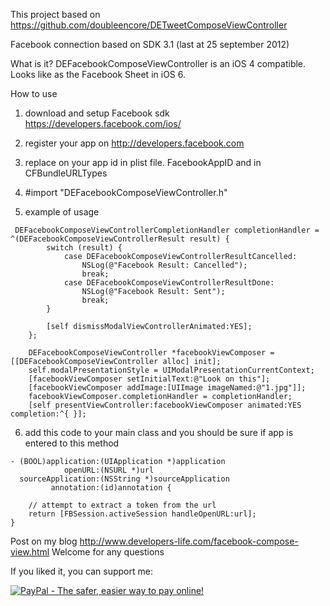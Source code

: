 This project based on https://github.com/doubleencore/DETweetComposeViewController

Facebook connection based on SDK 3.1 (last at 25 september 2012)


What is it?
DEFacebookComposeViewController is an iOS 4 compatible. 
Looks like as the Facebook Sheet in iOS 6.


How to use

1. download and setup Facebook sdk https://developers.facebook.com/ios/

2. register your app on http://developers.facebook.com

3. replace on your app id in plist file. FacebookAppID and in CFBundleURLTypes

4. \#import "DEFacebookComposeViewController.h"

5. example of usage
```
 DEFacebookComposeViewControllerCompletionHandler completionHandler = ^(DEFacebookComposeViewControllerResult result) {
        switch (result) {
            case DEFacebookComposeViewControllerResultCancelled:
                NSLog(@"Facebook Result: Cancelled");
                break;
            case DEFacebookComposeViewControllerResultDone:
                NSLog(@"Facebook Result: Sent");
                break;
        }
        
        [self dismissModalViewControllerAnimated:YES];
    };
    
    DEFacebookComposeViewController *facebookViewComposer = [[DEFacebookComposeViewController alloc] init];
    self.modalPresentationStyle = UIModalPresentationCurrentContext;
    [facebookViewComposer setInitialText:@"Look on this"];
    [facebookViewComposer addImage:[UIImage imageNamed:@"1.jpg"]];
    facebookViewComposer.completionHandler = completionHandler;
    [self presentViewController:facebookViewComposer animated:YES completion:^{ }]; 
```


6. add this code to your main class and you should be sure if app is entered to this method
```
- (BOOL)application:(UIApplication *)application
            openURL:(NSURL *)url
  sourceApplication:(NSString *)sourceApplication
         annotation:(id)annotation {

    // attempt to extract a token from the url
    return [FBSession.activeSession handleOpenURL:url];
}
```




Post on my blog http://www.developers-life.com/facebook-compose-view.html
Welcome for any questions

If you liked it, you can support me:

<a href="https://www.paypal.com/cgi-bin/webscr?cmd=_s-xclick&hosted_button_id=B4VMLFZ986FNW">
<img src="https://www.paypalobjects.com/en_US/i/btn/btn_donateCC_LG.gif" border="0" name="submit" alt="PayPal - The safer, easier way to pay online!" />
</a>
